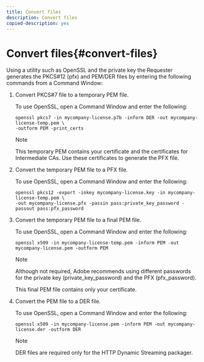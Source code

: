 ```yaml
---
title: Convert files
description: Convert files
copied-description: yes
---
```


# Convert files{#convert-files}

Using a utility such as OpenSSL and the private key the Requester generates the PKCS#12 (pfx) and PEM/DER files by entering the following commands from a Command Window: 

1. Convert PKCS#7 file to a temporary PEM file.

   To use OpenSSL, open a Command Window and enter the following:

   ```
   openssl pkcs7 -in mycompany-license.p7b -inform DER -out mycompany-license-temp.pem \ 
   -outform PEM -print_certs 
   ```

   >[!NOTE]
   >
   >This temporary PEM contains your certificate and the certificates for Intermediate CAs. Use these certificates to generate the PFX file.

1. Convert the temporary PEM file to a PFX file.

   To use OpenSSL, open a Command Window and enter the following:

   ```
   openssl pkcs12 -export -inkey mycompany-license.key -in mycompany-license-temp.pem \ 
   -out mycompany-license.pfx -passin pass:private_key_password -passout pass:pfx_password 
   ```

1. Convert the temporary PEM file to a final PEM file.

   To use OpenSSL, open a Command Window and enter the following:

   ```
   openssl x509 -in mycompany-license-temp.pem -inform PEM -out mycompany-license.pem -outform PEM 
   ```

   >[!NOTE]
   >
   >Although not required, Adobe recommends using different passwords for the private key (private_key_password) and the PFX (pfx_password).

   This final PEM file contains only your certificate. 

1. Convert the PEM file to a DER file.

   To use OpenSSL, open a Command Window and enter the following:

   ```
   openssl x509 -in mycompany-license.pem -inform PEM -out mycompany-license.der -outform DER 
   ```

   >[!NOTE]
   >
   >DER files are required only for the HTTP Dynamic Streaming packager.

